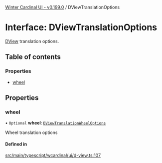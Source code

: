 [Winter Cardinal UI - v0.199.0](../index.md) / DViewTranslationOptions

# Interface: DViewTranslationOptions

[DView](DView.md) translation options.

## Table of contents

### Properties

- [wheel](DViewTranslationOptions.md#wheel)

## Properties

### wheel

• `Optional` **wheel**: [`DViewTranslationWheelOptions`](DViewTranslationWheelOptions.md)

Wheel translation options

#### Defined in

[src/main/typescript/wcardinal/ui/d-view.ts:107](https://github.com/winter-cardinal/winter-cardinal-ui/blob/v0.199.0/src/main/typescript/wcardinal/ui/d-view.ts#L107)
